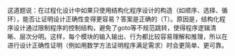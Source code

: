 这道题说：在过程化设计中如果只使用结构化程序设计的构造（如顺序、选择、循环），能否让证明设计正确性变得更容易？答案是正确的（T）。原因是，结构化程序设计通过限制程序的控制结构，避免了goto等不规范跳转，使得程序逻辑清晰、层次分明。这样，每个模块的输入输出、行为都比较容易理解和推理，所以在进行设计正确性证明（例如用数学方法证明程序满足需求）时会更简单、更可靠。
